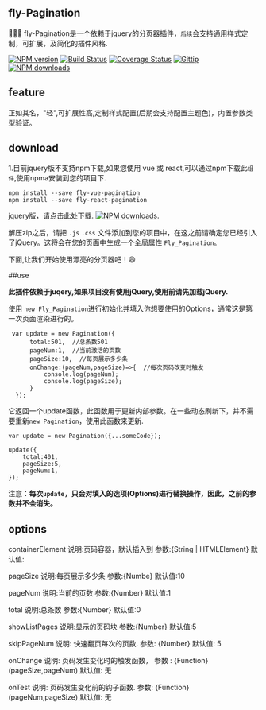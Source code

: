 ## fly-Pagination
🚀🚀🚀 fly-Pagination是一个依赖于jquery的分页器插件，`后续`会支持通用样式定制，可扩展，及简化的插件风格.

[![NPM version][npm-badge]][npm-url]
[![Build Status][travis-badge]][travis-url]
[![Coverage Status][coveralls-badge]][coveralls-url]
[![Gittip][gittip-image]][gittip-url]
[![NPM downloads][npm-downloads]][npm-url]

[npm-badge]: https://img.shields.io/npm/v/pinyin.svg?style=flat
[npm-url]: https://www.npmjs.com/package/pinyin
[npm-downloads]: http://img.shields.io/npm/dm/pinyin.svg?style=flat
[travis-badge]: https://travis-ci.org/hotoo/pinyin.svg?branch=master
[travis-url]: https://travis-ci.org/hotoo/pinyin
[coveralls-badge]: https://coveralls.io/repos/hotoo/pinyin/badge.svg?branch=master
[coveralls-url]: https://coveralls.io/r/hotoo/pinyin
[gittip-image]: https://img.shields.io/gittip/hotoo.svg?style=flat-square
[gittip-url]: https://www.gittip.com/hotoo/

## feature
正如其名，"轻",可扩展性高,定制样式配置(后期会支持配置主题色)，内置参数类型验证。

## download

1.目前jquery版不支持npm下载,如果您使用 vue 或 react,可以通过npm下载此`组件`,使用npma安装到您的项目下.

```
npm install --save fly-vue-pagination
npm install --save fly-react-pagination
```
jquery版，请点击此处下载.
[![NPM downloads][npm-downloads]][npm-url].

解压zip之后，请把 `.js` `.css` 文件添加到您的项目中，在这之前请确定您已经引入了jQuery。这将会在您的页面中生成一个全局属性
`Fly_Pagination`。

下面,让我们开始使用漂亮的分页器吧！😄

##use

**此插件依赖于juqery,如果项目没有使用jQuery,使用前请先加载jQuery.**

使用 `new Fly_Pagination`进行初始化并填入你想要使用的Options，通常这是第一次页面渲染进行的。

```
 var update = new Pagination({
      total:501,  //总条数501
      pageNum:1,  //当前激活的页数
      pageSize:10,  //每页展示多少条
      onChange:(pageNum,pageSize)=>{  //每次页码改变时触发
          console.log(pageNum);
          console.log(pageSize);
      }
  });
```
它返回一个update函数，此函数用于更新内部参数。在一些动态刷新下，并不需要重新`new Pagination`，使用此函数来更新.

```
var update = new Pagination({...someCode});

update({
    total:401,
    pageSize:5,
    pageNum:1,
});

```

注意：**每次`update`，只会对填入的选项(Options)进行替换操作，因此，之前的参数并不会消失。**


## options

containerElement
说明:页码容器，默认插入到
参数:{String | HTMLElement}
默认值:

pageSize
说明:每页展示多少条
参数:{Numbe}
默认值:10

pageNum
说明:当前的页数
参数:{Number}
默认值:1

total
说明:总条数
参数:{Number}
默认值:0

showListPages
说明:显示的页码块
参数:{Number}
默认值:5

skipPageNum
说明: 快速翻页每次的页数.
参数: {Number}
默认值: 5


onChange
说明: 页码发生变化时的触发函数，
参数 : {Function} (pageSize,pageNum)
默认值: 无

onTest
说明: 页码发生变化前的钩子函数.
参数: {Function}(pageNum,pageSize)
默认值: 无
